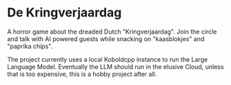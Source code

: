 # De Kringverjaardag

A horror game about the dreaded Dutch "Kringverjaardag". Join the circle and talk with AI powered guests while snacking on "kaasblokjes" and "paprika chips".

The project currently uses a local Koboldcpp instance to run the Large Language Model. Eventually the LLM should run in the elusive Cloud, unless that is too expensive, this is a hobby project after all.